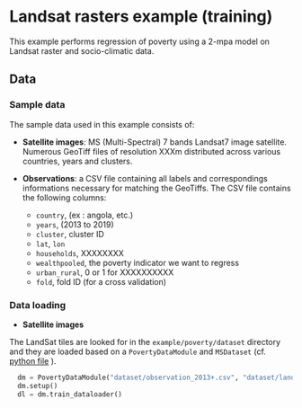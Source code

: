 <a name="readme-top"></a>

# Landsat rasters example (training)

This example performs regression of poverty  using a 2-mpa model on Landsat raster and socio-climatic data.

## Data

### Sample data

The sample data used in this example consists of:
- **Satellite images**: MS (Multi-Spectral) 7 bands Landsat7 image satellite. Numerous GeoTiff files of resolution XXXm  distributed across various countries, years and clusters.

- **Observations**: a CSV file containing all labels and correspondings informations necessary for matching the GeoTiffs. The CSV file contains the following columns:
  - `country`, (ex : angola, etc.)
  - `years`, (2013 to 2019)
  - `cluster`, cluster ID
  - `lat`, `lon`
  - `households`, XXXXXXXX
  - `wealthpooled`, the poverty indicator we want to regress
  - `urban_rural`, 0 or 1 for XXXXXXXXXX
  - `fold`, fold ID (for a cross validation)


### Data loading

- **Satellite images**

The LandSat tiles are looked for in the `example/poverty/dataset` directory and they are loaded based on  a `PovertyDataModule` and `MSDataset` (cf. [python file](datamodule/landsat_poverty.py) ).


```python 
  dm = PovertyDataModule("dataset/observation_2013+.csv", "dataset/landsat_7_less")
  dm.setup()
  dl = dm.train_dataloader()
```




